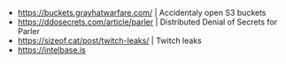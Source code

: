 - https://buckets.grayhatwarfare.com/ | Accidentaly open S3 buckets
- https://ddosecrets.com/article/parler | Distributed Denial of Secrets for Parler
- https://sizeof.cat/post/twitch-leaks/ | Twitch leaks
- https://intelbase.is
